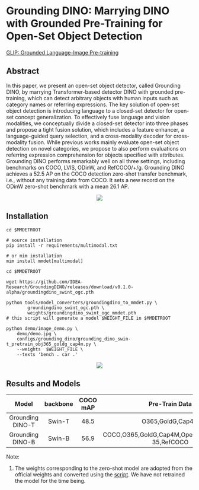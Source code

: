 # Grounding DINO: Marrying DINO with Grounded Pre-Training for Open-Set Object Detection

[GLIP: Grounded Language-Image Pre-training](https://arxiv.org/abs/2112.03857)

<!-- [ALGORITHM] -->

## Abstract

In this paper, we present an open-set object detector, called Grounding DINO, by marrying Transformer-based detector DINO with grounded pre-training, which can detect arbitrary objects with human inputs such as category names or referring expressions. The key solution of open-set object detection is introducing language to a closed-set detector for open-set concept generalization. To effectively fuse language and vision modalities, we conceptually divide a closed-set detector into three phases and propose a tight fusion solution, which includes a feature enhancer, a language-guided query selection, and a cross-modality decoder for cross-modality fusion. While previous works mainly evaluate open-set object detection on novel categories, we propose to also perform evaluations on referring expression comprehension for objects specified with attributes. Grounding DINO performs remarkably well on all three settings, including benchmarks on COCO, LVIS, ODinW, and RefCOCO/+/g. Grounding DINO achieves a 52.5 AP on the COCO detection zero-shot transfer benchmark, i.e., without any training data from COCO. It sets a new record on the ODinW zero-shot benchmark with a mean 26.1 AP.

<div align=center>
<img src="https://github.com/open-mmlab/mmdetection/assets/42299757/0ed51aeb-3d53-42d8-8563-f6d21364ac95"/>
</div>

## Installation

```shell
cd $MMDETROOT

# source installation
pip install -r requirements/multimodal.txt

# or mim installation
mim install mmdet[multimodal]
```

```
cd $MMDETROOT

wget https://github.com/IDEA-Research/GroundingDINO/releases/download/v0.1.0-alpha/groundingdino_swint_ogc.pth

python tools/model_converters/groundingdino_to_mmdet.py \
		groundingdino_swint_ogc.pth \
		weights/groundingdino_swint_ogc_mmdet.pth
# this script will generate a model $WEIGHT_FILE in $MMDETROOT

python demo/image_demo.py \
	demo/demo.jpg \
	configs/grounding_dino/grounding_dino_swin-t_pretrain_obj365_goldg_cap4m.py \
	--weights  $WEIGHT_FILE \
	--texts 'bench . car .'
```

<div align=center>
<img src="https://github.com/open-mmlab/mmdetection/assets/42299757/3a3bd6f1-e2ed-43d4-aa22-0bb07ee6f20b"/>
</div>

## Results and Models

|      Model       | backbone | COCO mAP |                  Pre-Train Data                  |                                              Config                                              |                                                        Download                                                         |
| :--------------: | :------: | :------: | :----------------------------------------------: | :----------------------------------------------------------------------------------------------: | :---------------------------------------------------------------------------------------------------------------------: |
| Grounding DINO-T |  Swin-T  |   48.5   |                 O365,GoldG,Cap4M                 |                      [config](grounding_dino_swin-b_pretrain_mixeddata.py)                       |   [model](https://github.com/IDEA-Research/GroundingDINO/releases/download/v0.1.0-alpha/groundingdino_swint_ogc.pth)    |
| Grounding DINO-B |  Swin-B  |   56.9   | COCO,O365,GoldG,Cap4M,OpenImage,ODinW-35,RefCOCO | [config](grounding_dino_swin-b_pretrain_mixeddata.pygrounding_dino_swin-b_pretrain_mixeddata.py) | [model](https://github.com/IDEA-Research/GroundingDINO/releases/download/v0.1.0-alpha2/groundingdino_swinb_cogcoor.pth) |

Note:

1. The weights corresponding to the zero-shot model are adopted from the official weights and converted using the [script](../../tools/model_converters/groundingdino_to_mmdet.py). We have not retrained the model for the time being.
